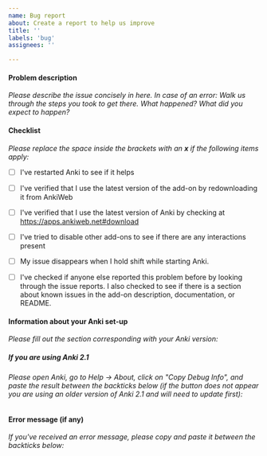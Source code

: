 ```yaml
---
name: Bug report
about: Create a report to help us improve
title: ''
labels: 'bug'
assignees: ''

---
```


#### Problem description

*Please describe the issue concisely in here. In case of an error: Walk us through the steps you took to get there. What happened? What did you expect to happen?*


#### Checklist

*Please replace the space inside the brackets with an **x** if the following items apply:*

 - [ ] I've restarted Anki to see if it helps
 - [ ] I've verified that I use the latest version of the add-on by redownloading it from AnkiWeb
 - [ ] I've verified that I use the latest version of Anki by checking at https://apps.ankiweb.net#download
 - [ ] I've tried to disable other add-ons to see if there are any interactions present
 - [ ] My issue disappears when I hold shift while starting Anki.
 - [ ] I've checked if anyone else reported this problem before by looking through the issue reports. I also checked to see if there is a section about known issues in the add-on description, documentation, or README.
 

#### Information about your Anki set-up

*Please fill out the section corresponding with your Anki version:*


##### If you are using Anki 2.1

*Please open Anki, go to Help → About, click on "Copy Debug Info", and paste the result between the backticks below (if the button does not appear you are using an older version of Anki 2.1 and will need to update first):*

```

```


#### Error message (if any)

*If you've received an error message, please copy and paste it between the backticks below:*


```python

```